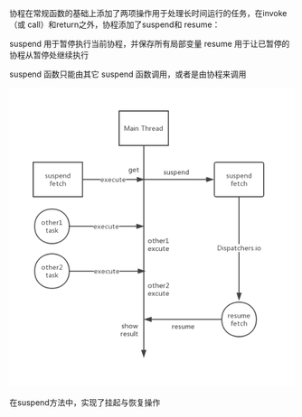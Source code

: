 协程在常规函数的基础上添加了两项操作用于处理长时间运行的任务，在invoke（或 call）和return之外，协程添加了suspend和 resume：

suspend 用于暂停执行当前协程，并保存所有局部变量
resume 用于让已暂停的协程从暂停处继续执行

suspend 函数只能由其它 suspend 函数调用，或者是由协程来调用


![img.png](suspend.png)

在suspend方法中，实现了挂起与恢复操作